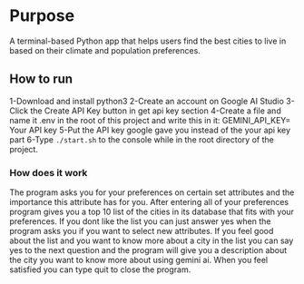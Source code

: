 # Purpose

A terminal-based Python app that helps users find the best cities to live in based on their climate and population preferences.

## How to run

1-Download and install python3
2-Create an account on Google AI Studio
3-Click the Create API Key button in get api key section
4-Create a file and name it .env in the root of this project and write this in it:
  GEMINI_API_KEY= Your API key
5-Put the API key google gave you instead of the your api key part
6-Type `./start.sh` to the console while in the root directory of the project.

### How does it work
The program asks you for your preferences on certain set attributes and the importance this attribute has for you. After entering all of your preferences
program gives you a top 10 list of the cities in its database that fits with your preferences. If you dont like the list you can just answer yes when the
program asks you if you want to select new attributes. If you feel good about the list and you want to know more about a city in the list you can say yes
to the next question and the program will give you a description about the city you want to know more about using gemini ai. When you feel satisfied you
can type quit to close the program.